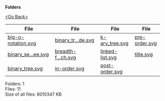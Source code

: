 **Folders**

[&lt;Go Back&gt;](../right.html)

  

<table><thead><tr class="header"><th><strong>File</strong></th><th><strong>File</strong></th><th><strong>File</strong></th><th><strong>File</strong></th></tr></thead><tbody><tr class="odd"><td><a href="big-o-notation.svg">big-o-notation.svg</a> </td><td><a href="binary_tree_node.svg">binary_tr...de.svg</a> </td><td><a href="k-ary_tree.svg">k-ary_tree.svg</a> </td><td><a href="pre-order.svg">pre-order.svg</a> </td></tr><tr class="even"><td><a href="binary_search_tree.svg">binary_se...ee.svg</a> </td><td><a href="breadth-first-search.svg">breadth-f...ch.svg</a> </td><td><a href="linked-list.svg">linked-list.svg</a> </td><td><a href="title.svg">title.svg</a> </td></tr><tr class="odd"><td><a href="binary_tree.svg">binary_tree.svg</a> </td><td><a href="in-order.svg">in-order.svg</a> </td><td><a href="post-order.svg">post-order.svg</a> </td><td></td></tr></tbody></table>

Folders: 1  
Files: 11  
Size of all files: 8010347 KB
